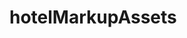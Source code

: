# hotelMarkupAssets
<!-- Fernando Gutierrez  -->
<!-- 11/3/2024 -->
<!-- Hamster Hotel  -->
<!-- For my website I made a hamster htoel using conatianers, rows, colamons. I also used bootstrap to align the text and the foundation of the website.  -->
<!-- peer reviewed by: -->
<!-- Description:  -->
